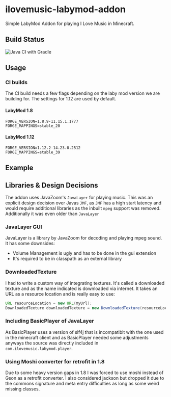 # ilovemusic-labymod-addon
Simple LabyMod Addon for playing I Love Music in Minecraft.

## Build Status
![Java CI with Gradle](https://github.com/klauke-enterprises/ilovemusic-labymod-addon/workflows/Java%20CI%20with%20Gradle/badge.svg?branch=master)

## Usage

### CI builds
The CI build needs a few flags depending on the laby mod version we are building for. The 
settings for 1.12 are used by default.

#### LabyMod 1.8
```text
FORGE_VERSION=1.8.9-11.15.1.1777
FORGE_MAPPINGS=stable_20
```

#### LabyMod 1.12
```text
FORGE_VERSION=1.12.2-14.23.0.2512
FORGE_MAPPINGS=stable_39
```

## Example

## Libraries & Design Decisions
The addon uses JavaZoom's `JavaLayer` for playing music. This was an explicit design decision over 
Javas `JMF`, as `JMF` has a high start latency and would require additional libraries as the 
inbuilt `mpeg` support was removed. Additionally it was even older than `JavaLayer`

### JavaLayer GUI
JavaLayer is a library by JavaZoom for decoding and playing mpeg sound. It has some downsides:
- Volume Management is ugly and has to be done in the gui extension
- It's required to be in classpath as an external library

### DownloadedTexture
I had to write a custom way of integrating textures. It's called a downloaded texture and as the name 
indicated is downloaded via internet. It takes an URL as a resource location and is really easy to 
use:
```java
URL resourceLocation = new URL(myUrl);
DownloadedTexture downloadedTexture = new DownloadedTexture(resourceLocation);
```

### Including BasicPlayer of JavaLayer
As BasicPlayer uses a version of slf4j that is incompatiblt with the one used in the minecraft client
and as BasicPlayer needed some adjustments anyways the source was directly included in `com.ilovemusic.labymod.player`.

### Using Moshi converter for retrofit in 1.8
Due to some heavy version gaps in 1.8 I was forced to use moshi instead of Gson as a retrofit converter.
I also considered jackson but dropped it due to the commons signature and meta entry difficulties as long as 
some weird missing classes.
